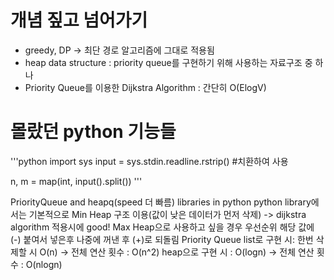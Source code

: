 # 개념 짚고 넘어가기
- greedy, DP -> 최단 경로 알고리즘에 그대로 적용됨
- heap data structure : priority queue를 구현하기 위해 사용하는 자료구조 중 하나 
- Priority Queue를 이용한 Dijkstra Algorithm : 간단히 O(ElogV)

# 몰랐던 python 기능들
'''python
import sys
input = sys.stdin.readline.rstrip() #치환하여 사용

n, m = map(int, input().split())
'''

PriorityQueue and heapq(speed 더 빠름) libraries in python
python library에서는 기본적으로 Min Heap 구조 이용(값이 낮은 데이터가 먼저 삭제) -> dijkstra algorithm 적용시에 good!
Max Heap으로 사용하고 싶을 경우 우선순위 해당 값에 (-) 붙여서 넣은후 나중에 꺼낸 후 (+)로 되돌림
Priority Queue list로 구현 시: 한번 삭제할 시 O(n) -> 전체 연산 횟수 : O(n^2)
               heap으로 구현 시 : O(logn) -> 전체 연산 횟수 : O(nlogn)

